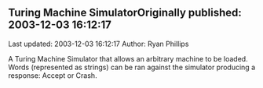 ## Turing Machine SimulatorOriginally published: 2003-12-03 16:12:17 
Last updated: 2003-12-03 16:12:17 
Author: Ryan Phillips 
 
A Turing Machine Simulator that allows an arbitrary machine to be loaded.  Words (represented as strings) can be ran against the simulator producing a response: Accept or Crash.